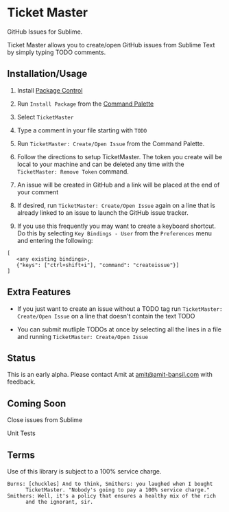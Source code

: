 # Ticket Master

GitHub Issues for Sublime.

Ticket Master allows you to create/open GitHub issues from Sublime Text by simply typing TODO comments.

## Installation/Usage

 1. Install [Package Control](https://sublime.wbond.net/installation)

 1. Run `Install Package` from the [Command Palette](http://sublime-text-unofficial-documentation.readthedocs.org/en/latest/reference/command_palette.html)

 1. Select `TicketMaster`

 1. Type a comment in your file starting with `TODO`

 1. Run `TicketMaster: Create/Open Issue` from the Command Palette.

 1. Follow the directions to setup TicketMaster. The token you create will be local to your machine and can be deleted any time with the `TicketMaster: Remove Token` command.

 1. An issue will be created in GitHub and a link will be placed at the end of your comment

 1. If desired, run `TicketMaster: Create/Open Issue` again on a line that is already linked to an issue to launch the GitHub issue tracker.

 1. If you use this frequently you may want to create a keyboard shortcut. Do this by selecting `Key Bindings - User` from the `Preferences` menu and entering the following:
 ```
 [
 	<any existing bindings>,
 	{"keys": ["ctrl+shift+i"], "command": "createissue"}]
 ]
 ```

## Extra Features

 * If you just want to create an issue without a TODO tag run `TicketMaster: Create/Open Issue` on a line that doesn't contain the text TODO

 * You can submit mutliple TODOs at once by selecting all the lines in a file and running `TicketMaster: Create/Open Issue`

## Status

This is an early alpha. Please contact Amit at amit@amit-bansil.com with feedback.

## Coming Soon

Close issues from Sublime

Unit Tests

## Terms

Use of this library is subject to a 100% service charge.

```
Burns: [chuckles] And to think, Smithers: you laughed when I bought
	  TicketMaster. "Nobody's going to pay a 100% service charge."
Smithers: Well, it's a policy that ensures a healthy mix of the rich
	  and the ignorant, sir.
```
